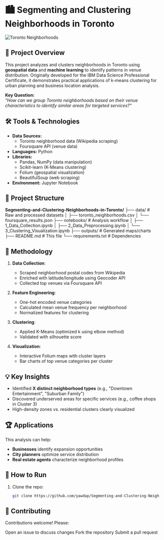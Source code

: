 # 🏙️ Segmenting and Clustering Neighborhoods in Toronto

![Toronto Neighborhoods](https://via.placeholder.com/1200x400?text=Toronto+Neighborhoods+Clustering)  

## 📌 Project Overview
This project analyzes and clusters neighborhoods in Toronto using **geospatial data** and **machine learning** to identify patterns in venue distribution. Originally developed for the IBM Data Science Professional Certificate, it demonstrates practical applications of k-means clustering for urban planning and business location analysis.

**Key Question:**  
*"How can we group Toronto neighborhoods based on their venue characteristics to identify similar areas for targeted services?"*

## 🛠️ Tools & Technologies
- **Data Sources:** 
  - Toronto neighborhood data (Wikipedia scraping)
  - Foursquare API (venue data)
- **Languages:** Python
- **Libraries:** 
  - Pandas, NumPy (data manipulation)
  - Scikit-learn (K-Means clustering)
  - Folium (geospatial visualization)
  - BeautifulSoup (web scraping)
- **Environment:** Jupyter Notebook

## 📂 Project Structure
**Segmenting-and-Clustering-Neighborhoods-in-Toronto/**
├── data/ # Raw and processed datasets
│ ├── toronto_neighborhoods.csv
│ └── foursquare_results.json
├── notebooks/ # Analysis workflow
│ ├── 1_Data_Collection.ipynb
│ ├── 2_Data_Preprocessing.ipynb
│ └── 3_Clustering_Visualization.ipynb
├── outputs/ # Generated maps/charts
├── README.md # This file
└── requirements.txt # Dependencies


## 🚀 Methodology
1. **Data Collection**:
   - Scraped neighborhood postal codes from Wikipedia
   - Enriched with latitude/longitude using Geocoder API
   - Collected top venues via Foursquare API

2. **Feature Engineering**:
   - One-hot encoded venue categories
   - Calculated mean venue frequency per neighborhood
   - Normalized features for clustering

3. **Clustering**:
   - Applied K-Means (optimized k using elbow method)
   - Validated with silhouette score

4. **Visualization**:
   - Interactive Folium maps with cluster layers
   - Bar charts of top venue categories per cluster

## 💡 Key Insights
- Identified **X distinct neighborhood types** (e.g., "Downtown Entertainment", "Suburban Family") 
- Discovered underserved areas for specific services (e.g., coffee shops in Cluster 3)
- High-density zones vs. residential clusters clearly visualized

## 🏆 Applications
This analysis can help:
- **Businesses** identify expansion opportunities
- **City planners** optimize service distribution
- **Real estate agents** characterize neighborhood profiles

## 🔧 How to Run
1. Clone the repo:
   ```bash
   git clone https://github.com/yawdap/Segmenting-and-Clustering-Neighborhoods-in-Toronto.git

## 🤝 Contributing
Contributions welcome! Please:

Open an issue to discuss changes
Fork the repository
Submit a pull request
